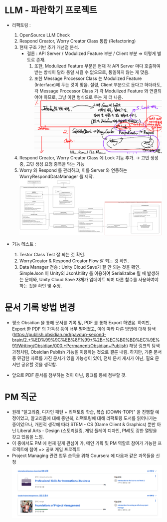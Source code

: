 # LLM - 파란학기 프로젝트

- 리팩토링 : 
    1. OpenSource LLM Check
    2. Respond Creator, Worry Creator Class 통합 (Refactoring)
    3. 현재 구조 기반 추가 개선점 분석.
        - 결론 : API Server / Modulized Feature 부분 / Client 부분 ⇒ 이렇게 별도로 존재.
            1. 또한, Modulized Feature 부분은 현재 각 API Server 마다 호출하여 받는 방식이 달라 통일 시킬 수 없으므로, 통일하지 않는 게 맞음.
            2. 또한 Message Processor Class 는 Modulized Feature (Interface)에 두는 것이 맞음. 설령, Client 부분으로 둔다고 하더라도, 각 Message Processor Class 가 각 Modulized Feature 와 연결되어야 하므로, 그냥 이런 형식으로 두는 게 더 나음. 
            ![alt text](image.png)
    4. Respond Creator, Worry Creator Class 에 Lock 기능 추가. → 고민 생성 중, 고민 생성 요청 중복을 막는 기능
    5. Worry 와 Respond 를 관리하고, 이를 Server 와 연동하는 WorryRespondDataManager 를 제작.
    ![alt text](image-1.png)

- 기능 테스트 : 
    1. Testor Class Test 잘 되는 것 확인.
    2. WorryCreator & Respond Creator Flow 잘 되는 것 확인.
    3. Data Manager 전송 : Unity Cloud Save가 잘 안 되는 것을 확인. SimpleJson 이 Unity의 JsonUtility 를 이용하여 Serializalbe 될 때 발생하는 문제와, Unity Cloud Save 자체가 업데이트 되며 다른 함수를 사용하여야 하는 것을 확인 및 수정.

# 문서 기록 방법 변경

- 평소 Obsidian 을 통해 문서를 기록 및, PDF 를 통해 Export 하였음. 하지만, Export 한 PDF 의 가독성 등이 너무 떨어졌고, 이에 따라 다른 방법에 대해 탐색(https://publish.obsidian.md/pavdup-second-brain/2.+%ED%99%9C%EB%8F%99+%2B+%EC%B0%BD%EC%9E%91/Writing/Obsidian/000.+Permanent/Obsidian+Publish) 해당 링크의 탐색 과정처럼, Obsidian Publish 기능을 이용하는 것으로 결론 내림. 하지만, 기존 문서 중 민감한 자료를 가진 문서가 있을 가능성이 있어, 전체 문서 게시가 아닌, 필요 문서만 공유할 것을 생각함.

- 앞으로 PDF 문서를 첨부하는 것이 아닌, 링크를 통해 첨부할 것.

# PM 직군

- 원래 "알고리즘, 디자인 패턴 + 리팩토링 학습, 복습 (DOWN-TOP)" 을 진행할 예정이었고, 알고리즘에 대해 종만북, 리팩토링에 대해 리팩토링 도서를 읽어나가는 중이었으나, 개인적 생각에 따라 STEM - CS (Game Client & Graphics) 뿐만 아닌 Liberal Arts - Design (스토리텔링, 게임 플레이 디자인, PM)도 강한 열망을 갖고 있음을 느낌.
- 이 중에서도 PM 에 현재 깊게 관심이 가, 메인 기획 및 PM 역할로 참여가 가능한 프로젝트에 참여 => 공포 게임 프로젝트
- Project Managing 관련 업무 습득을 위해 Coursera 에 다음과 같은 과목들을 신청 ![alt text](image-2.png)